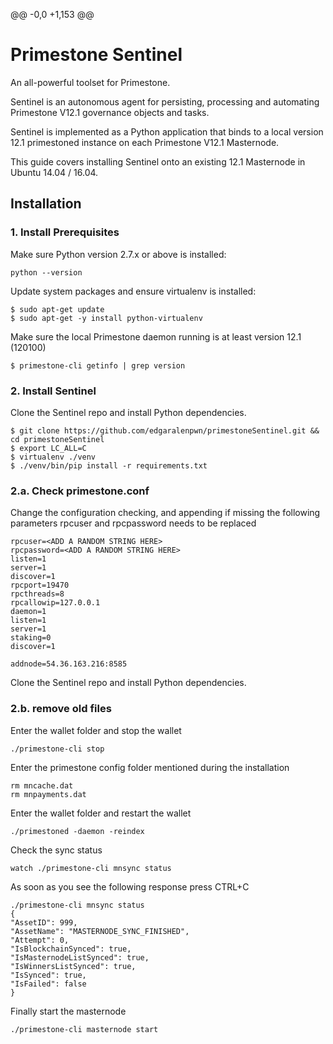 @@ -0,0 +1,153 @@
# Primestone Sentinel

An all-powerful toolset for Primestone.

Sentinel is an autonomous agent for persisting, processing and automating Primestone V12.1 governance objects and tasks.

Sentinel is implemented as a Python application that binds to a local version 12.1 primestoned instance on each Primestone V12.1 Masternode.

This guide covers installing Sentinel onto an existing 12.1 Masternode in Ubuntu 14.04 / 16.04.

## Installation

### 1. Install Prerequisites

Make sure Python version 2.7.x or above is installed:

    python --version

Update system packages and ensure virtualenv is installed:

    $ sudo apt-get update
    $ sudo apt-get -y install python-virtualenv

Make sure the local Primestone daemon running is at least version 12.1 (120100)

    $ primestone-cli getinfo | grep version

### 2. Install Sentinel

Clone the Sentinel repo and install Python dependencies.

    $ git clone https://github.com/edgaralenpwn/primestoneSentinel.git && cd primestoneSentinel
    $ export LC_ALL=C
    $ virtualenv ./venv
    $ ./venv/bin/pip install -r requirements.txt
    

### 2.a. Check primestone.conf

Change the configuration checking, and appending if missing the following
parameters rpcuser and rpcpassword needs to be replaced

    rpcuser=<ADD A RANDOM STRING HERE>
    rpcpassword=<ADD A RANDOM STRING HERE>
    listen=1
    server=1
    discover=1
    rpcport=19470
    rpcthreads=8
    rpcallowip=127.0.0.1
    daemon=1
    listen=1
    server=1
    staking=0
    discover=1

    addnode=54.36.163.216:8585

                          

Clone the Sentinel repo and install Python dependencies.    


### 2.b. remove old files
Enter the wallet folder and stop the wallet

    ./primestone-cli stop 
    
Enter the primestone config folder mentioned during the installation
    
    rm mncache.dat
    rm mnpayments.dat
    
Enter the wallet folder and restart the wallet 

    ./primestoned -daemon -reindex
    
Check the sync status

    watch ./primestone-cli mnsync status

As soon as you see the following response press CTRL+C

    ./primestone-cli mnsync status
    {
    "AssetID": 999,
    "AssetName": "MASTERNODE_SYNC_FINISHED",
    "Attempt": 0,
    "IsBlockchainSynced": true,
    "IsMasternodeListSynced": true,
    "IsWinnersListSynced": true,
    "IsSynced": true,
    "IsFailed": false
    }

Finally start the masternode

    ./primestone-cli masternode start


